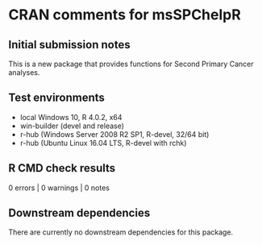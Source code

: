 # CRAN comments for msSPChelpR

## Initial submission notes
This is a new package that provides functions for Second Primary Cancer analyses.

## Test environments
* local Windows 10, R 4.0.2, x64
* win-builder (devel and release)
* r-hub (Windows Server 2008 R2 SP1, R-devel, 32/64 bit)
* r-hub (Ubuntu Linux 16.04 LTS, R-devel with rchk)

## R CMD check results
0 errors | 0 warnings | 0 notes
    
## Downstream dependencies
There are currently no downstream dependencies for this package.